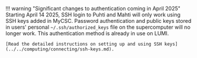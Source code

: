 !!! warning "Significant changes to authentication coming in April 2025"
    Starting April 14 2025, SSH login to Puhti and Mahti will only work using
    SSH keys added in MyCSC. Password authentication and public keys stored in
    users' personal `~/.ssh/authorized_keys` file on the supercomputer will no
    longer work. This authentication method is already in use on LUMI.

    [Read the detailed instructions on setting up and using SSH keys](../../computing/connecting/ssh-keys.md).
